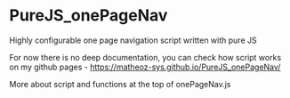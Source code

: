 # PureJS_onePageNav
Highly configurable one page navigation script written with pure JS

For now there is no deep documentation, you can check how script works on my github pages - https://matheoz-sys.github.io/PureJS_onePageNav/

More about script and functions at the top of onePageNav.js 
